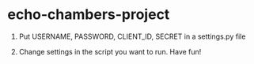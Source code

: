 # echo-chambers-project

1. Put USERNAME, PASSWORD, CLIENT_ID, SECRET in a settings.py file

2. Change settings in the script you want to run. Have fun! 

